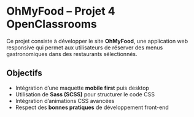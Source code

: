 #  OhMyFood – Projet 4 OpenClassrooms

Ce projet consiste à développer le site **OhMyFood**, une application web responsive qui permet aux utilisateurs de réserver des menus gastronomiques dans des restaurants sélectionnés.

##  Objectifs

- Intégration d’une maquette **mobile first** puis desktop
- Utilisation de **Sass (SCSS)** pour structurer le code CSS
- Intégration d’animations CSS avancées
- Respect des **bonnes pratiques** de développement front-end
